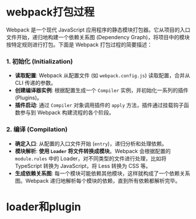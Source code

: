 # webpack打包过程

Webpack 是一个现代 JavaScript 应用程序的静态模块打包器。它从项目的入口文件开始，递归地构建一个依赖关系图 (Dependency Graph)，将项目中的模块按特定规则进行打包。下面是 Webpack 打包过程的简要描述：

### 1. **初始化 (Initialization)**

- **读取配置**: Webpack 从配置文件 (如 `webpack.config.js`) 读取配置，合并从 CLI 传递的参数。
- **创建编译器实例**: 根据配置生成一个 `Compiler` 实例，并初始化一系列的插件 (Plugins)。
- **插件启动**: 通过 `Compiler` 对象调用插件的 `apply` 方法，插件通过挂载钩子函数参与到 Webpack 构建流程的各个阶段。

### 2. **编译 (Compilation)**

- **确定入口**: 从配置的入口文件开始 (`entry`)，递归分析和处理依赖。
- **模块解析**: **使用 `Loader` 将文件转换成模块**。Webpack 会根据配置的 `module.rules` 中的 Loader，对不同类型的文件进行处理，比如将 TypeScript 转换为 JavaScript，将 Less 转换为 CSS 等。
- **生成依赖关系图**: 每一个模块可能依赖其他模块，这样就构成了一个依赖关系图。Webpack 递归地解析每个模块的依赖，直到所有依赖都解析完毕。



# loader和plugin

